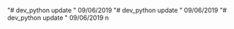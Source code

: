 "# dev_python update " 09/06/2019 
"# dev_python update " 09/06/2019 
"# dev_python update " 09/06/2019 n 
